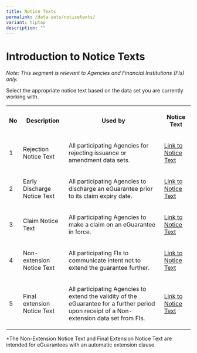 ```yaml
---
title: Notice Texts
permalink: /data-sets/noticetexts/
variant: tiptap
description: ""
---
```

<h1>Introduction to Notice Texts</h1><p><em>Note: This segment is relevant to Agencies and Financial Institutions (FIs) only.</em></p><p>Select the appropriate notice text based on the data set you are currently working with.</p><table><tbody><tr><th rowspan="1" colspan="1"><p>No</p></th><th rowspan="1" colspan="1"><p>Description</p></th><th rowspan="1" colspan="1"><p>Used by</p></th><th rowspan="1" colspan="1"><p><strong>Notice Text</strong></p></th></tr><tr><td rowspan="1" colspan="1"><p>1</p></td><td rowspan="1" colspan="1"><p>Rejection Notice Text</p></td><td rowspan="1" colspan="1"><p>All participating Agencies for rejecting issuance or amendment data sets.</p></td><td rowspan="1" colspan="1"><p><a href="https://go.gov.sg/rejectionnoticetext" rel="noopener noreferrer nofollow" target="_blank">Link to Notice Text</a></p></td></tr><tr><td rowspan="1" colspan="1"><p>2</p></td><td rowspan="1" colspan="1"><p>Early Discharge Notice Text</p></td><td rowspan="1" colspan="1"><p>All participating Agencies to discharge an eGuarantee prior to its claim expiry date.</p></td><td rowspan="1" colspan="1"><p><a href="https://go.gov.sg/earlydischargenoticetext" rel="noopener noreferrer nofollow" target="_blank">Link to Notice Text</a></p></td></tr><tr><td rowspan="1" colspan="1"><p>3</p></td><td rowspan="1" colspan="1"><p>Claim Notice Text</p></td><td rowspan="1" colspan="1"><p>All participating Agencies to make a claim on an eGuarantee in force.</p></td><td rowspan="1" colspan="1"><p><a href="https://go.gov.sg/claimnoticetext" rel="noopener noreferrer nofollow" target="_blank">Link to Notice Text</a></p></td></tr><tr><td rowspan="1" colspan="1"><p>4</p></td><td rowspan="1" colspan="1"><p>Non-extension Notice Text</p></td><td rowspan="1" colspan="1"><p>All participating FIs to communicate intent not to extend the guarantee further.</p></td><td rowspan="1" colspan="1"><p><a href="https://go.gov.sg/nonextensionnoticetext" rel="noopener noreferrer nofollow" target="_blank">Link to Notice Text</a></p></td></tr><tr><td rowspan="1" colspan="1"><p>5</p></td><td rowspan="1" colspan="1"><p>Final extension Notice Text</p></td><td rowspan="1" colspan="1"><p>All participating Agencies to extend the validity of the eGuarantee for a further period upon receipt of a Non-extension data set from FIs. </p></td><td rowspan="1" colspan="1"><p><a href="https://go.gov.sg/finalextensionnoticetext" rel="noopener noreferrer nofollow" target="_blank">Link to Notice Text</a></p></td></tr></tbody></table><p>*The Non-Extension Notice Text and Final Extension Notice Text are intended for eGuarantees with an automatic extension clause.</p>